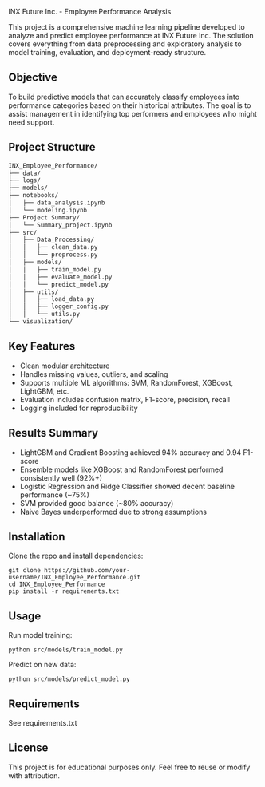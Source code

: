 
INX Future Inc. - Employee Performance Analysis

This project is a comprehensive machine learning pipeline developed to analyze and predict employee performance at INX Future Inc. The solution covers everything from data preprocessing and exploratory analysis to model training, evaluation, and deployment-ready structure.

Objective
---------
To build predictive models that can accurately classify employees into performance categories based on their historical attributes. The goal is to assist management in identifying top performers and employees who might need support.

Project Structure
-----------------
``` bash
INX_Employee_Performance/
├── data/                        
├── logs/                        
├── models/                      
├── notebooks/                  
│   ├── data_analysis.ipynb     
│   └── modeling.ipynb          
├── Project Summary/
│   └── Summary_project.ipynb   
├── src/                        
│   ├── Data_Processing/
│   │   ├── clean_data.py      
│   │   └── preprocess.py       
│   ├── models/
│   │   ├── train_model.py      
│   │   ├── evaluate_model.py   
│   │   └── predict_model.py    
│   ├── utils/
│   │   ├── load_data.py        
│   │   ├── logger_config.py   
│   │   └── utils.py           
└── visualization/             
```

Key Features
------------
- Clean modular architecture
- Handles missing values, outliers, and scaling
- Supports multiple ML algorithms: SVM, RandomForest, XGBoost, LightGBM, etc.
- Evaluation includes confusion matrix, F1-score, precision, recall
- Logging included for reproducibility

Results Summary
---------------
- LightGBM and Gradient Boosting achieved 94% accuracy and 0.94 F1-score
- Ensemble models like XGBoost and RandomForest performed consistently well (92%+)
- Logistic Regression and Ridge Classifier showed decent baseline performance (~75%)
- SVM provided good balance (~80% accuracy)
- Naive Bayes underperformed due to strong assumptions

Installation
------------
Clone the repo and install dependencies:

    git clone https://github.com/your-username/INX_Employee_Performance.git
    cd INX_Employee_Performance
    pip install -r requirements.txt

Usage
-----
Run model training:

    python src/models/train_model.py

Predict on new data:

    python src/models/predict_model.py

Requirements
------------
See requirements.txt

License
-------
This project is for educational purposes only. Feel free to reuse or modify with attribution.
